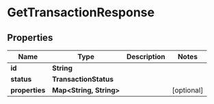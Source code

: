 

# GetTransactionResponse


## Properties

| Name | Type | Description | Notes |
|------------ | ------------- | ------------- | -------------|
|**id** | **String** |  |  |
|**status** | **TransactionStatus** |  |  |
|**properties** | **Map&lt;String, String&gt;** |  |  [optional] |



